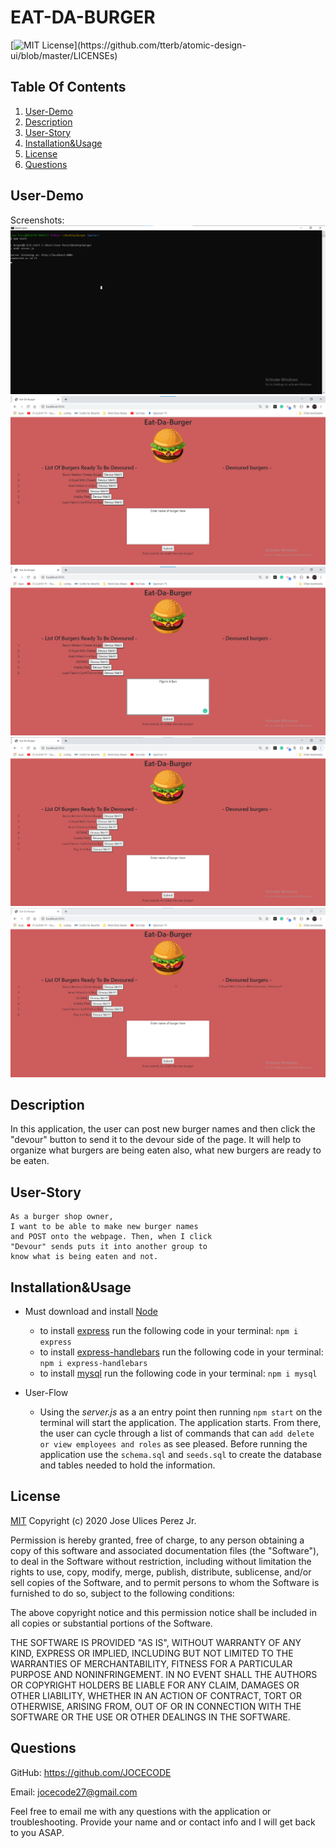 # EAT-DA-BURGER

[![MIT License](https://img.shields.io/apm/l/atomic-design-ui.svg?)](https://github.com/tterb/atomic-design-ui/blob/master/LICENSEs)

## Table Of Contents

1. [User-Demo](#User-Demo)
1. [Description](#Description)
1. [User-Story](#User-Story)
1. [Installation&Usage](#Installation&Usage)
1. [License](#License)
1. [Questions](#Questions)

## User-Demo

Screenshots:
![screenshots](<./screenshots/Screenshots(1).png> "Screenshot Of User Demo")
![screenshots](<./screenshots/Screenshots(2).png> "Screenshot Of User Demo")
![screenshots](<./screenshots/Screenshots(3).png> "Screenshot Of User Demo")
![screenshots](<./screenshots/Screenshots(4).png> "Screenshot Of User Demo")
![screenshots](<./screenshots/Screenshots(5).png> "Screenshot Of User Demo")

## Description

In this application, the user can post new burger names and then click the "devour" button to send it to the devour side of the page. It will help
to organize what burgers are being eaten also, what new burgers are
ready to be eaten.

## User-Story

```
As a burger shop owner,
I want to be able to make new burger names
and POST onto the webpage. Then, when I click
"Devour" sends puts it into another group to
know what is being eaten and not.
```

## Installation&Usage

- Must download and install [Node](https://nodejs.org/en/download/)

  - to install [express](https://www.npmjs.com/package/express) run the following code in your terminal:
    `npm i express`
  - to install [express-handlebars](https://www.npmjs.com/package/express-handlebars) run the following code in your terminal:
    `npm i express-handlebars`
  - to install [mysql](https://www.npmjs.com/package/mysql) run the following code in your terminal:
    `npm i mysql`

- User-Flow
  - Using the _server.js_ as a an entry point then running `npm start` on the terminal will start the application. The application starts. From there, the user can cycle through a list of commands that can `add delete or view employees and roles` as see pleased. Before running the application use the `schema.sql` and `seeds.sql` to create the database and tables needed to hold the information.

## License

[MIT](https://choosealicense.com/licenses/mit/) Copyright (c) 2020 Jose Ulices Perez Jr.

Permission is hereby granted, free of charge, to any person obtaining a copy
of this software and associated documentation files (the "Software"), to deal
in the Software without restriction, including without limitation the rights
to use, copy, modify, merge, publish, distribute, sublicense, and/or sell
copies of the Software, and to permit persons to whom the Software is
furnished to do so, subject to the following conditions:

The above copyright notice and this permission notice shall be included in all
copies or substantial portions of the Software.

THE SOFTWARE IS PROVIDED "AS IS", WITHOUT WARRANTY OF ANY KIND, EXPRESS OR
IMPLIED, INCLUDING BUT NOT LIMITED TO THE WARRANTIES OF MERCHANTABILITY,
FITNESS FOR A PARTICULAR PURPOSE AND NONINFRINGEMENT. IN NO EVENT SHALL THE
AUTHORS OR COPYRIGHT HOLDERS BE LIABLE FOR ANY CLAIM, DAMAGES OR OTHER
LIABILITY, WHETHER IN AN ACTION OF CONTRACT, TORT OR OTHERWISE, ARISING FROM,
OUT OF OR IN CONNECTION WITH THE SOFTWARE OR THE USE OR OTHER DEALINGS IN THE
SOFTWARE.

## Questions

GitHub: https://github.com/JOCECODE

Email: jocecode27@gmail.com

Feel free to email me with any questions with the application or troubleshooting. Provide your name and or contact info and I will get back to you ASAP.
